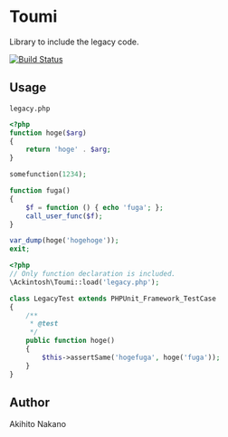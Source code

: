 # Toumi

Library to include the legacy code.

[![Build Status](https://travis-ci.org/ackintosh/toumi.png?branch=master)](https://travis-ci.org/ackintosh/toumi)

## Usage

`legacy.php`

```php
<?php
function hoge($arg)
{
    return 'hoge' . $arg;
}

somefunction(1234);

function fuga()
{
    $f = function () { echo 'fuga'; };
    call_user_func($f);
}

var_dump(hoge('hogehoge'));
exit;
```

```php
<?php
// Only function declaration is included.
\Ackintosh\Toumi::load('legacy.php');

class LegacyTest extends PHPUnit_Framework_TestCase
{
    /**
     * @test
     */
    public function hoge()
    {
        $this->assertSame('hogefuga', hoge('fuga'));
    }
}
```

## Author

Akihito Nakano